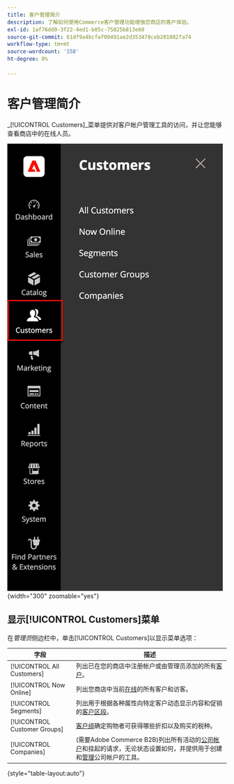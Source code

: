 ```yaml
---
title: 客户管理简介
description: 了解如何使用Commerce客户管理功能增强您商店的客户体验。
exl-id: 1af76dd0-3f22-4ed1-b05c-75025b813e60
source-git-commit: 61df9a4bcfaf09491ae2d353478ceb281082fa74
workflow-type: tm+mt
source-wordcount: '158'
ht-degree: 0%

---
```


# 客户管理简介

_[!UICONTROL Customers]_菜单提供对客户帐户管理工具的访问，并让您能够查看商店中的在线人员。

![客户菜单](assets/admin-menu-customers.png){width="300" zoomable="yes"}

## 显示[!UICONTROL Customers]菜单

在&#x200B;_管理员_&#x200B;侧边栏中，单击[!UICONTROL Customers]以显示菜单选项：

| 字段 | 描述 |
|---|---|
| [!UICONTROL All Customers] | 列出已在您的商店中注册帐户或由管理员添加的所有[客户](../customers/customers-all.md)。 |
| [!UICONTROL Now Online] | 列出您商店中当前[在线](../customers/now-online.md)的所有客户和访客。 |
| [!UICONTROL Segments] | 列出用于根据各种属性向特定客户动态显示内容和促销的[客户区段](../customers/customer-segments.md)。 |
| [!UICONTROL Customer Groups] | [客户组](../customers/customer-groups.md)确定购物者可获得哪些折扣以及购买的税种。 |
| [!UICONTROL Companies] | (需要Adobe Commerce B2B)列出所有活动的[公司帐户](../b2b/account-companies.md)和挂起的请求，无论状态设置如何，并提供用于创建和[管理](../b2b/account-company-manage.md)公司帐户的工具。 |

{style="table-layout:auto"}
